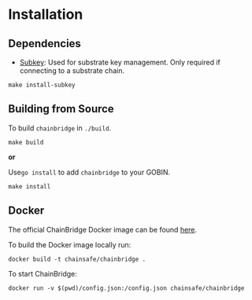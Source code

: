 # Installation

## Dependencies

- [Subkey](https://github.com/paritytech/substrate): 
Used for substrate key management. Only required if connecting to a substrate chain.

```
make install-subkey
```


## Building from Source

To build `chainbridge` in `./build`.
```
make build
```

**or**

Use`go install` to add `chainbridge` to your GOBIN.

```
make install
```

## Docker

The official ChainBridge Docker image can be found [here](https://hub.docker.com/r/chainsafe/chainbridge).

To build the Docker image locally run: 

```
docker build -t chainsafe/chainbridge .
```

To start ChainBridge:

```
docker run -v $(pwd)/config.json:/config.json chainsafe/chainbridge
```